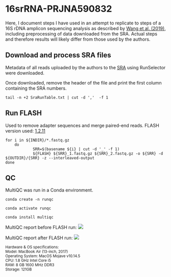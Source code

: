 # 16srRNA-PRJNA590832

Here, I document steps I have used in an attempt to replicate to steps of a 16S rDNA amplicon sequencing analysis as described by [Wang et al. (2019)](https://www.nature.com/articles/s41598-019-56149-9), including preprocessing of data downloaded from the SRA. Actual steps and therefore results will likely differ from those used by the authors.

## Download and process SRA files

Metadata of all reads uploaded by the authors to the [SRA](https://www.ncbi.nlm.nih.gov/sra?linkname=bioproject_sra_all&from_uid=590832) using RunSelector were downloaded.

Once downloaded, remove the header of the file and print the first column containing the SRA numbers.

```
tail -n +2 SraRunTable.txt | cut -d ','  -f 1
```

## Run FLASH

Used to remove adapter sequences and merge paired-end reads. 
FLASH version used: [1.2.11](https://bioweb.pasteur.fr/packages/pack@FLASH@1.2.11)

```
for i in ${INDIR}/*.fastq.gz 
	do
    		SRR=$(basename ${i} | cut -d '_' -f 1)
    		${FLASH} ${SRR}_1.fastq.gz ${SRR}_2.fastq.gz -o ${SRR} -d ${OUTDIR}/{SRR} -z --interleaved-output
done
```

## QC

MultiQC was run in a Conda environment.

```
conda create -n runqc
```
```
conda activate runqc
```
```
conda install multiqc
```
MultiQC report before FLASH run:
![](https://file.notion.so/f/s/845b9aef-61a4-461a-91fb-96475d5b42aa/Untitled.png?id=9ee34de9-b961-4e2a-8528-49e9edfd061d&table=block&spaceId=0cc019ea-554b-4d23-b5fd-87dc86743ac9&expirationTimestamp=1683185611833&signature=xQtgNFOG_R2i8N7JYhsmMwJoO9V7srfMKZNcWypl1Os&downloadName=Untitled.png)

MultiQC report after FLASH run:
![](https://file.notion.so/f/s/63d9e18e-1fa5-4e05-9861-147a9e0bf2ee/Untitled.png?id=c2dfa0f5-5763-4e55-80ef-92057c2e1061&table=block&spaceId=0cc019ea-554b-4d23-b5fd-87dc86743ac9&expirationTimestamp=1683185665690&signature=u0-DKN56nNqgiegjqJiz2iPri56HGjiiNQE9uDWdhK4&downloadName=Untitled.png)



<sub>
Hardware & OS specifications:
<br>Model: MacBook Air (13-inch, 2017)
<br>Operating System: MacOS Mojave v10.14.5
<br>CPU: 1.8 GHz Intel Core i5
<br>RAM: 8 GB 1600 MHz DDR3
<br>Storage: 121GB
</sub>
